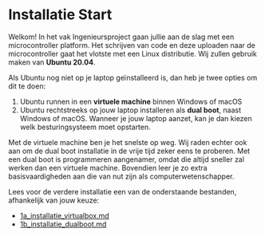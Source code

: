 # Installatie Start

Welkom! 
In het vak Ingenieursproject gaan jullie aan de slag met een microcontroller platform.
Het schrijven van code en deze uploaden naar de microcontroller gaat het vlotste met een Linux distributie. Wij zullen gebruik maken van **Ubuntu 20.04**.

Als Ubuntu nog niet op je laptop geïnstalleerd is, dan heb je twee opties om dit te doen:

1. Ubuntu runnen in een **virtuele machine** binnen Windows of macOS
2. Ubuntu rechtstreeks op jouw laptop installeren als **dual boot**, naast Windows of macOS. Wanneer je jouw laptop aanzet, kan je dan kiezen welk besturingsysteem moet opstarten.

Met de virtuele machine ben je het snelste op weg. Wij raden echter ook aan om de dual boot installatie in de vrije tijd zeker eens te proberen. Met een dual boot is programmeren aangenamer, omdat die altijd sneller zal werken dan een virtuele machine. Bovendien leer je zo extra basisvaardigheden aan die van nut zijn als computerwetenschapper.

Lees voor de verdere installatie een van de onderstaande bestanden, afhankelijk van jouw keuze:
* [1a_installatie_virtualbox.md](https://github.com/Victorlouisdg/microcontrollers/blob/main/installatie/1a_installatie_virtualbox.md)
* [1b_installatie_dualboot.md](https://github.com/Victorlouisdg/microcontrollers/blob/main/installatie/1b_installatie_dualboot.md)
